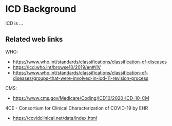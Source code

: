 # ICD Background

ICD is ...




## Related web links 

WHO: 
- https://www.who.int/standards/classifications/classification-of-diseases
- https://icd.who.int/browse10/2019/en#/IV 
- https://www.who.int/standards/classifications/classification-of-diseases/groups-that-were-involved-in-icd-11-revision-process

CMS:
- https://www.cms.gov/Medicare/Coding/ICD10/2020-ICD-10-CM

4CE - Consortium for Clinical Characterization of COVID-19 by EHR  
- https://covidclinical.net/data/index.html 

